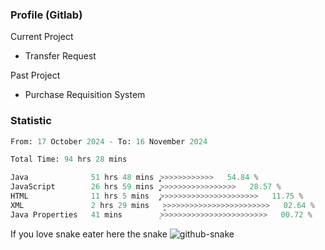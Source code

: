 ### Profile (Gitlab) 

Current Project
-  Transfer Request

Past Project
-  Purchase Requisition System 

### Statistic
<!--START_SECTION:waka-->

```python
From: 17 October 2024 - To: 16 November 2024

Total Time: 94 hrs 28 mins

Java              51 hrs 48 mins  ͎͎͎͎͎͎͎͎͎͎͎͎͎>>>>>>>>>>>>   54.84 %
JavaScript        26 hrs 59 mins  ͎͎͎͎͎͎͎͕>>>>>>>>>>>>>>>>>   28.57 %
HTML              11 hrs 5 mins   ̡͎͎>>>>>>>>>>>>>>>>>>>>>>   11.75 %
XML               2 hrs 29 mins   ̝>>>>>>>>>>>>>>>>>>>>>>>>   02.64 %
Java Properties   41 mins         ͕>>>>>>>>>>>>>>>>>>>>>>>>   00.72 %
```

<!--END_SECTION:waka-->

If you love snake eater here the snake 
<picture>
  <source media="(prefers-color-scheme: dark)" srcset="https://github.com/pradana4648/pradana4648/blob/c0566a83ca6ea5f2e46bab00e717c4c82b4b5c4c/github-contribution-grid-snake-dark.svg" />
  <source media="(prefers-color-scheme: light)" srcset="https://github.com/pradana4648/pradana4648/blob/c0566a83ca6ea5f2e46bab00e717c4c82b4b5c4c/github-contribution-grid-snake.svg" />
  <img alt="github-snake" src="https://github.com/pradana4648/pradana4648/blob/c0566a83ca6ea5f2e46bab00e717c4c82b4b5c4c/github-contribution-grid-snake.svg" />
</picture>

